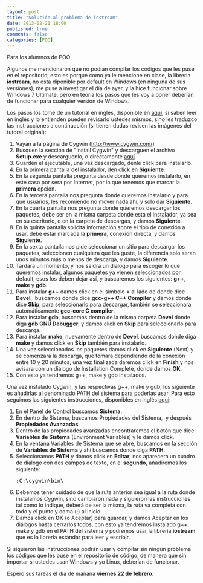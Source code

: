 ```yaml
---
layout: post
title: "Solución al problema de iostream"
date: 2013-02-21 18:00
published: true
comments: false
categories: [POO]
---
```


Para los alumnos de POO.

Algunos me mencionaron que no podían compilar los códigos que les puse en el repositorio, esto es porque como ya le mencione en clase, la libreria __iostream__, no esta diponible por default en Windows (en ninguna de sus versiones), me puse a investigar el día de ayer, y la hice funcionar sobre Windows 7 Ultimate, pero en teoría los pasos que les voy a poner deberían de funcionar para cualquier versión de Windows.

<!--more-->

Los pasos los tome de un tutorial en inglés, disponible en <a title="Installing Cygwin" href="http://cs.calvin.edu/curriculum/cs/112/resources/installingEclipse/cygwin/" target="_blank">aqui</a>, si saben leer en inglés y lo entienden pueden revisarlo ustedes mismos, sino les traduzco las instrucciones a continuación (si tienen dudas revisen las imágenes del tutoral original):
<ol>
	<li>Vayan a la página de Cygwin (<a title="Cygwin" href="http://www.cygwin.com/" target="_blank">http://www.cygwin.com/</a>)</li>
	<li>Busquen la sección de "Install Cygwin" y descarguen el archivo <strong>Setup.exe</strong> y descarguenlo, o directamente <a title="Cygwin Setup" href="http://cygwin.com/setup.exe" target="_blank">aquí</a>.</li>
	<li>Guarden el ejecutable, una vez descargado, denle click para instalarlo.</li>
	<li>En la primera pantalla del instalador, den click en <strong>Siguiente</strong>.</li>
	<li>En la segunda pantalla pregunta desde donde queremos instalarlo, en este caso por sera por Internet, por lo que tenemos que marcar la <strong>primera</strong> opción.</li>
	<li>En la tercera pantalla nos pregunta donde queremos instalarlo y para que usuarios, les recomiendo no mover nada ahí, y solo dar <strong>Siguiente</strong>.</li>
	<li>En la cuarta pantalla nos pregunta donde queremos descargar los paquetes, debe ser en la misma carpeta donde esta el instalador, ya sea en su escritorio, o en la carpeta de descargas, y damos <strong>Siguiente</strong>.</li>
	<li>En la quinta pantalla solicita información sobre el tipo de conexión a usar, debe estar marcada la <strong>primera</strong>, conexión directa, y damos <strong>Siguiente</strong>.</li>
	<li>En la sexta pantalla nos pide seleccionar un sitio para descargar los paquetes, seleccionen cualquiera que les guste, la diferencia solo seran unos minutos más o menos de descarga, y damos <strong>Siguiente</strong>.</li>
	<li>Tardara un momento, y nos saldra un dialogo para escoger lo que queremos instalar, algunos paquetes ya vienen seleccionados por default, esos los deben dejar así, y buscaremos los siguientes: <strong>g++</strong>, <strong>make</strong> y <strong>gdb</strong>.</li>
	<li>Para instalar <strong>g++</strong> damos click en el símbolo <strong>+</strong> al lado de donde dice <strong>Devel</strong>,  buscamos donde dice <strong>gcc-g++ C++ Compiler</strong> y damos donde dice <strong>Skip</strong>, para seleccionarlo para descargar, también se seleccionara automáticamente <strong>gcc-core C compiler</strong>.</li>
	<li>Para instalar <strong>gdb</strong>, buscamos dentro de la misma carpeta <strong>Devel</strong> donde diga <strong>gdb GNU Debugger</strong>, y damos click en <strong>Skip</strong> para seleccionarlo para descarga.</li>
	<li>Para instalar <strong>make</strong>, nuevamente dentro de <strong>Devel</strong>, buscamos donde diga <strong>make</strong> y damos click en <strong>Skip</strong> también para instalarlo.</li>
	<li>Una vez seleccionados los paquetes damos click en <strong>Siguiente</strong> (Next) y se comenzará la descarga, que tomara dependiendo de la conexión entre 10 y 20 minutos, una vez finalizada daremos click en <strong>Finish</strong> y nos avisara con un diálogo de Installation Complete, donde damos <strong>OK</strong>.</li>
	<li>Con esto ya tendremos g++, make y gdb instalados.</li>
</ol>
Una vez instalado Cygwin, y las respectivas g++, make y gdb, los siguiente es añadirlas al denominado PATH del sistema para poderlas usar. Para esto seguimos las siguientes instrucciones, disponibles en inglés <a title="Path" href="http://cs.calvin.edu/curriculum/cs/112/resources/installingEclipse/path/" target="_blank">aqui</a>:
<ol>
	<li>En el Panel de Control buscamos <strong>Sistema</strong>.</li>
	<li>En dentro de Sistema, buscamos Propiedades del Sistema,  y después <strong>Propiedades Avanzadas</strong>.</li>
	<li>Dentro de las propiedades avanzadas encontraremos el botón que dice <strong>Variables de Sistema</strong> (Environment Variables) y le damos click.</li>
	<li>En la ventana Variables de Sistema que se abre, buscamos en la sección de <strong>Variables de Sistema</strong> y ahí buscamos donde diga <strong>PATH</strong>.</li>
	<li>Seleccionamos <strong>PATH</strong> y damos click en <strong>Editar</strong>, nos aparecera un cuadro de diálogo con dos campos de texto, en el <strong>segundo</strong>, añadiremos los siguiente:
<pre>;C:\cygwin\bin\</pre>
</li>
	<li>Debemos tener cuidado de que la ruta anterior sea igual a la ruta donde instalamos Cygwin, sino cambiaron nada y siguieron las instrucciones tal como lo indique, deberá de ser la misma, la ruta va completa con todo y el punto y coma (;) al inicio.</li>
	<li>Damos click en <strong>OK</strong> (o Aceptar) para guardar, y damos Aceptar en los diálogos hasta cerrarlos todos, con esto ya tendremos instalado g++, make y gdb en el PATH del sistema y podremos usar la librería <strong>iostream </strong>que es la librería estándar para leer y escribir.</li>
</ol>
Si siguieron las instrucciones podrán usar y compilar sin ningún problema los códigos que les puse en el repositorio de código, de manera que sin importar si ustedes usan Windows y yo Linux, deberían de funcionar.

Espero sus tareas el día de mañana <strong>viernes 22 de febrero</strong>.
